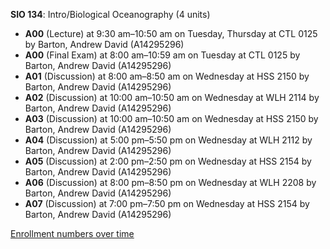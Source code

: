 **SIO 134**: Intro/Biological Oceanography (4 units)

- **A00** (Lecture) at 9:30 am–10:50 am on Tuesday, Thursday at CTL 0125 by Barton, Andrew David (A14295296)
- **A00** (Final Exam) at 8:00 am–10:59 am on Tuesday at CTL 0125 by Barton, Andrew David (A14295296)
- **A01** (Discussion) at 8:00 am–8:50 am on Wednesday at HSS 2150 by Barton, Andrew David (A14295296)
- **A02** (Discussion) at 10:00 am–10:50 am on Wednesday at WLH 2114 by Barton, Andrew David (A14295296)
- **A03** (Discussion) at 10:00 am–10:50 am on Wednesday at HSS 2150 by Barton, Andrew David (A14295296)
- **A04** (Discussion) at 5:00 pm–5:50 pm on Wednesday at WLH 2112 by Barton, Andrew David (A14295296)
- **A05** (Discussion) at 2:00 pm–2:50 pm on Wednesday at HSS 2154 by Barton, Andrew David (A14295296)
- **A06** (Discussion) at 8:00 pm–8:50 pm on Wednesday at WLH 2208 by Barton, Andrew David (A14295296)
- **A07** (Discussion) at 7:00 pm–7:50 pm on Wednesday at HSS 2154 by Barton, Andrew David (A14295296)

[Enrollment numbers over time](./SIO134.tsv)

